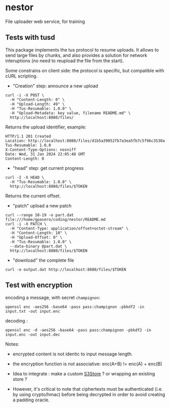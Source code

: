 # nestor

File uploader web service, for training

## Tests with tusd

This package implements the tus protocol to resume uploads. It allows to send large files by chunks,
and also provides a solution for network interuptions (no need to reupload the file from the start).

Some constrains on client side: the protocol is specific, but compatible with cURL scripting.

* "Creation" step: announce a new upload

```
curl -i -X POST \
  -H "Content-Length: 0" \
  -H "Upload-Length: 49" \
  -H "Tus-Resumable: 1.0.0" \
  -H "Upload-Metadata: key value, filename README.md" \
  http://localhost:8080/files/
```
  
Returns the upload identifier, example: 

```
HTTP/1.1 201 Created
Location: http://localhost:8080/files/d1b5a39052fb7a3ea5fb7c5f96c3530a
Tus-Resumable: 1.0.0
X-Content-Type-Options: nosniff
Date: Wed, 31 Jan 2024 22:05:48 GMT
Content-Length: 0
```

* "head" step: get current progress

```
curl -I -X HEAD \
  -H "Tus-Resumable: 1.0.0" \
  http://localhost:8080/files/$TOKEN
```

Returns the current offset.

* "patch" upload a new patch

```
curl --range 10-19 -o part.dat file:///home/gpasero/coding/nestor/README.md
curl -i -X PATCH \
  -H "Content-Type: application/offset+octet-stream" \
  -H "Content-Length: 10" \
  -H "Upload-Offset: 0" \
  -H "Tus-Resumable: 1.0.0" \
  --data-binary @part.dat \
  http://localhost:8080/files/$TOKEN
```

* "download" the complete file

```
curl -o output.dat http://localhost:8080/files/$TOKEN
```


## Test with encryption

encoding a message, with secret `champignon`:

```
openssl enc -aes256 -base64 -pass pass:champignon -pbkdf2 -in input.txt -out input.enc
```

decoding :

```
openssl enc -d -aes256 -base64 -pass pass:champignon -pbkdf2 -in input.enc -out input.dec
```

Notes:

* encrypted content is not identic to input message length.
* the encryption function is not associative: enc(A+B) != enc(A) + enc(B)

* Idea to integrate : make a custom [S3Store](https://pkg.go.dev/github.com/tus/tusd/v2@v2.2.2/pkg/s3store#S3Store) ?
  or wrapping an existing store ?
* However, it's critical to note that ciphertexts must be authenticated (i.e. by
  using crypto/hmac) before being decrypted in order to avoid creating a padding oracle.
